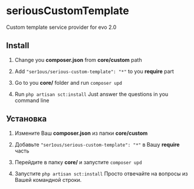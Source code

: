 # seriousCustomTemplate
Custom template service provider for evo 2.0

## Install

1) Change you **composer.json** from **core/custom** path

2) Add `"ser1ous/serious-custom-template": "*"` to you **require** part

3) Go to you **core/** folder and run `composer upd`

4) Run `php artisan sct:install` Just answer the questions in you command line

## Установка  

1) Измените Ваш **composer.json** из папки **core/custom**

2) Добавьте `"ser1ous/serious-custom-template": "*"` в Вашу **require** часть

3) Перейдите в папку **core/**  и запустите `composer upd`

4) Запустите `php artisan sct:install` Просто отвечайте на вопросы из Вашей командной строки.